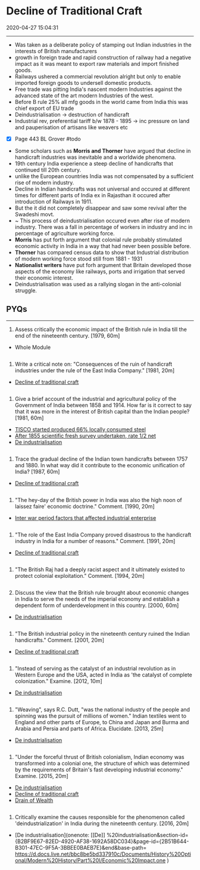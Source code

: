 # Decline of Traditional Craft

2020-04-27 15:04:31

---

- Was taken as a deliberate policy of stamping out Indian industries in the interests of British manufacturers
- growth in foreign trade and rapid construction of railway had a negative impact as it was meant to export raw materials and import finished goods.
- Railways ushered a commercial revolution alright but only to enable imported foreign goods to undersell domestic products.
- Free trade was pitting India's nascent modern Industries against the advanced state of the art modern Industries of the west.
- Before B rule 25% all mfg goods in the world came from India this was chief export of EU trade
- Deindustrialisation -> destruction of handicraft
- Industrial rev, preferential tariff b/w 1878 - 1895 -> inc pressure on land and pauperisation of artisans like weavers etc
- [x] Page 443 BL Grover #todo
- Some scholars such as **Morris and Thorner** have argued that decline in handicraft industries was inevitable and a worldwide phenomena.
- 19th century India experience a steep decline of handicrafts that continued till 20th century.
- unlike the European countries India was not compensated by a sufficient rise of modern industry.
- Decline in Indian handicrafts was not universal and occured at different times for different parts of India ex in Rajasthan it occured after introduction of Railways in 1911.
- But the it did not completely disappear and saw some revival after the Swadeshi movt.
- ~ This process of deindustrialisation occured even after rise of modern industry. There was a fall in percentage of workers in industry and inc in percentage of agriculture working force.
- **Morris** has put forth argument that colonial rule probably stimulated economic activity in India in a way that had never been possible before.
- **Thorner** has compared census data to show that Industrial distribution of modern working force stood still from 1881 - 1931
- **Nationalist writers** have put forh argument that Britain developed those aspects of the economy like railways, ports and irrigation that served their economic interest.
- Deindustrialisation was used as a rallying slogan in the anti-colonial struggle.

## PYQs

---

1. Assess critically the economic impact of the British rule in India till the end of the
nineteenth century. [1979, 60m]
- Whole Module

```ad-Answer

```

1. Write a critical note on: "Consequences of the ruin of handicraft industries under the rule of the East India Company." [1981, 20m]
- [Decline of traditional craft](onenote:[[Decline]]%20of%20traditional%20craft&section-id={B2BF9E67-82ED-4920-AF38-1692A58DC034}&page-id={E1CDB8C6-BAD1-4B73-AD13-A6171F04EFCC}&end&base-path=https://d.docs.live.net/bbc8be5bd337910c/Documents/History%20Optional/Modern%20History/Part%20I/Economic%20Impact.one)

```ad-Answer

```

1. Give a brief account of the industrial and agricultural policy of the Government of India between 1858 and 1914. How far is it correct to say that it was more in the interest of British capital than the Indian people? [1981, 60m]
- [TISCO started produced 66% locally consumed steel](onenote:[[Economic]]%20Transformation%20of%20India&section-id={B2BF9E67-82ED-4920-AF38-1692A58DC034}&page-id={50954FE7-0B10-424C-850D-7C3F7D96387B}&object-id={62EA3610-8C3F-4983-9BCE-6F8CE11F939F}&10&base-path=https://d.docs.live.net/bbc8be5bd337910c/Documents/History%20Optional/Modern%20History/Part%20I/Economic%20Impact.one)
- [After 1855 scientific fresh survey undertaken, rate 1/2 net](onenote:[[Ryotwari]]%20Settlement&section-id={B2BF9E67-82ED-4920-AF38-1692A58DC034}&page-id={ABF07ED1-9C9B-4FD5-84A4-E34231F1102D}&object-id={6BDF00B1-0AFB-499E-81AD-89CC1E99E55D}&52&base-path=https://d.docs.live.net/bbc8be5bd337910c/Documents/History%20Optional/Modern%20History/Part%20I/Economic%20Impact.one)
- [De industrialisation](onenote:[[De]]%20industrialisation&section-id={B2BF9E67-82ED-4920-AF38-1692A58DC034}&page-id={2B51B644-B301-47EC-9F5A-3BBEE0BAEB7E}&end&base-path=https://d.docs.live.net/bbc8be5bd337910c/Documents/History%20Optional/Modern%20History/Part%20I/Economic%20Impact.one)

```ad-Answer

```

1. Trace the gradual decline of the Indian town handicrafts between 1757 and 1880. In what way did it contribute to the economic unification of India? [1987, 60m]
- [Decline of traditional craft](onenote:[[Decline]]%20of%20traditional%20craft&section-id={B2BF9E67-82ED-4920-AF38-1692A58DC034}&page-id={E1CDB8C6-BAD1-4B73-AD13-A6171F04EFCC}&end&base-path=https://d.docs.live.net/bbc8be5bd337910c/Documents/History%20Optional/Modern%20History/Part%20I/Economic%20Impact.one)

```ad-Answer

```

1. "The hey-day of the British power in India was also the high noon of laissez faire' economic doctrine." Comment. [1990, 20m]
- [Inter war period factors that affected industrial enterprise](onenote:[[Economic]]%20Transformation%20of%20India&section-id={B2BF9E67-82ED-4920-AF38-1692A58DC034}&page-id={50954FE7-0B10-424C-850D-7C3F7D96387B}&object-id={35D1C634-0B73-45C5-95AB-5FDFD5E1F36D}&F&base-path=https://d.docs.live.net/bbc8be5bd337910c/Documents/History%20Optional/Modern%20History/Part%20I/Economic%20Impact.one)

```ad-Answer

```

1. "The role of the East India Company proved disastrous to the handicraft industry in India for a number of reasons." Comment. [1991, 20m]
- [Decline of traditional craft](onenote:[[Decline]]%20of%20traditional%20craft&section-id={B2BF9E67-82ED-4920-AF38-1692A58DC034}&page-id={E1CDB8C6-BAD1-4B73-AD13-A6171F04EFCC}&end&base-path=https://d.docs.live.net/bbc8be5bd337910c/Documents/History%20Optional/Modern%20History/Part%20I/Economic%20Impact.one)

```ad-Answer

```

1. "The British Raj had a deeply racist aspect and it ultimately existed to protect colonial exploitation." Comment. [1994, 20m]

```ad-Answer

```

2. Discuss the view that the British rule brought about economic changes in India to serve the needs of the imperial economy and establish a dependent form of underdevelopment in this country. [2000, 60m]
- [De industrialisation](onenote:[[De]]%20industrialisation&section-id={B2BF9E67-82ED-4920-AF38-1692A58DC034}&page-id={2B51B644-B301-47EC-9F5A-3BBEE0BAEB7E}&end&base-path=https://d.docs.live.net/bbc8be5bd337910c/Documents/History%20Optional/Modern%20History/Part%20I/Economic%20Impact.one)

```ad-Answer

```

1. "The British industrial policy in the nineteenth century ruined the Indian handicrafts." Comment. [2001, 20m]
- [Decline of traditional craft](onenote:[[Decline]]%20of%20traditional%20craft&section-id={B2BF9E67-82ED-4920-AF38-1692A58DC034}&page-id={E1CDB8C6-BAD1-4B73-AD13-A6171F04EFCC}&end&base-path=https://d.docs.live.net/bbc8be5bd337910c/Documents/History%20Optional/Modern%20History/Part%20I/Economic%20Impact.one)

```ad-Answer

```

1. "Instead of serving as the catalyst of an industrial revolution as in Western Europe and the USA, acted in India as 'the catalyst of complete colonization." Examine. [2012, 10m]
- [De industrialisation](onenote:[[De]]%20industrialisation&section-id={B2BF9E67-82ED-4920-AF38-1692A58DC034}&page-id={2B51B644-B301-47EC-9F5A-3BBEE0BAEB7E}&end&base-path=https://d.docs.live.net/bbc8be5bd337910c/Documents/History%20Optional/Modern%20History/Part%20I/Economic%20Impact.one)

```ad-Answer

```

1. "Weaving", says R.C. Dutt, "was the national industry of the people and spinning was the pursuit of millions of women." Indian textiles went to England and other parts of Europe, to China and Japan and Burma and Arabia and Persia and parts of Africa. Elucidate. [2013, 25m]
- [De industrialisation](onenote:[[De]]%20industrialisation&section-id={B2BF9E67-82ED-4920-AF38-1692A58DC034}&page-id={2B51B644-B301-47EC-9F5A-3BBEE0BAEB7E}&end&base-path=https://d.docs.live.net/bbc8be5bd337910c/Documents/History%20Optional/Modern%20History/Part%20I/Economic%20Impact.one)

```ad-Answer

```

1. "Under the forceful thrust of British colonialism, Indian economy was transformed into a colonial one, the structure of which was determined by the requirements of Britain's fast developing industrial economy." Examine. [2015, 20m]
- [De industrialisation](onenote:[[De]]%20industrialisation&section-id={B2BF9E67-82ED-4920-AF38-1692A58DC034}&page-id={2B51B644-B301-47EC-9F5A-3BBEE0BAEB7E}&end&base-path=https://d.docs.live.net/bbc8be5bd337910c/Documents/History%20Optional/Modern%20History/Part%20I/Economic%20Impact.one)
- [Decline of traditional craft](onenote:[[Decline]]%20of%20traditional%20craft&section-id={B2BF9E67-82ED-4920-AF38-1692A58DC034}&page-id={E1CDB8C6-BAD1-4B73-AD13-A6171F04EFCC}&end&base-path=https://d.docs.live.net/bbc8be5bd337910c/Documents/History%20Optional/Modern%20History/Part%20I/Economic%20Impact.one)
- [Drain of Wealth](onenote:[[Drain]]%20of%20Wealth&section-id={B2BF9E67-82ED-4920-AF38-1692A58DC034}&page-id={30FC6807-0D41-4CBE-B99E-2BEA042F6152}&end&base-path=https://d.docs.live.net/bbc8be5bd337910c/Documents/History%20Optional/Modern%20History/Part%20I/Economic%20Impact.one)

```ad-Answer

```

1. Critically examine the causes responsible for the phenomenon called 'deindustrialization' in India during the nineteenth century. [2016, 20m]
- [De industrialisation](onenote: [[De]] %20industrialisation&section-id={B2BF9E67-82ED-4920-AF38-1692A58DC034}&page-id={2B51B644-B301-47EC-9F5A-3BBEE0BAEB7E}&end&base-path= <https://d.docs.live.net/bbc8be5bd337910c/Documents/History%20Optional/Modern%20History/Part%20I/Economic%20Impact.one> )

```ad-Answer

```